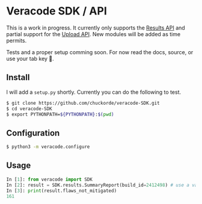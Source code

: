 # Veracode SDK / API 

This is a work in progress.  It currently only supports the [Results API](https://help.veracode.com/reader/LMv_dtSHyb7iIxAQznC~9w/WgCXPStuSb3isrDrHlmV9Q) and partial support for the [Upload API](https://help.veracode.com/reader/LMv_dtSHyb7iIxAQznC~9w/qUW0fV37Fd~NHav8afNqMg). New modules will be added as time permits.

Tests and a proper setup comming soon. For now read the docs, source, or use your tab key 🤪.

## Install

I will add a `setup.py` shortly.  Currently you can do the following to test.

```bash
$ git clone https://github.com/chuckorde/veracode-SDK.git 
$ cd veracode-SDK
$ export PYTHONPATH=${PYTHONPATH}:$(pwd)
```

## Configuration
```bash
$ python3 -m veracode.configure
```

## Usage

```python
In [1]: from veracode import SDK                                                                     
In [2]: result = SDK.results.SummaryReport(build_id=2412498) # use a valid id for your app.
In [3]: print(result.flaws_not_mitigated)                                                            
161

```
